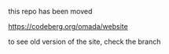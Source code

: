 this repo has been moved

https://codeberg.org/omada/website

to see old version of the site, check the branch
